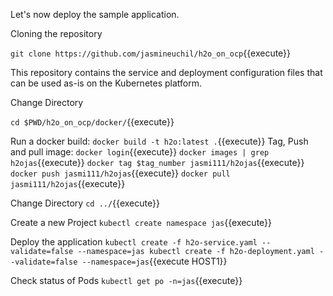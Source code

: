 Let's now deploy the sample application.

Cloning the repository

`git clone https://github.com/jasmineuchil/h2o_on_ocp`{{execute}}

This repository contains the service and deployment configuration files that can be used as-is on the  Kubernetes platform.

Change Directory

`cd $PWD/h2o_on_ocp/docker/`{{execute}}

Run a docker build:
 `docker build -t h2o:latest .`{{execute}}
Tag, Push and pull image:
`docker login`{{execute}}
`docker images | grep h2ojas`{{execute}}
`docker tag $tag_number jasmi111/h2ojas`{{execute}}
`docker push jasmi111/h2ojas`{{execute}}
`docker pull jasmi111/h2ojas`{{execute}}

Change Directory
`cd ../`{{execute}}

Create a new Project
`kubectl create namespace jas`{{execute}}

Deploy the application
 `kubectl create -f h2o-service.yaml --validate=false --namespace=jas
 kubectl create -f h2o-deployment.yaml --validate=false --namespace=jas`{{execute HOST1}}


Check status of Pods
`kubectl get po -n=jas`{{execute}}
